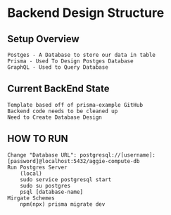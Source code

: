 # Backend Design Structure

## Setup Overview

    Postges - A Database to store our data in table
    Prisma - Used To Design Postges Database
    GraphQL - Used to Query Database

## Current BackEnd State

    Template based off of prisma-example GitHub
    Backend code needs to be cleaned up
    Need to Create Database Design

## HOW TO RUN
    Change "Database URL": postgresql://[username]:[password]@localhost:5432/aggie-compute-db
    Run Postgres Server
        (local)
        sudo service postgresql start
        sudo su postgres
        psql [database-name]
    Mirgate Schemes
        npm(npx) prisma migrate dev
